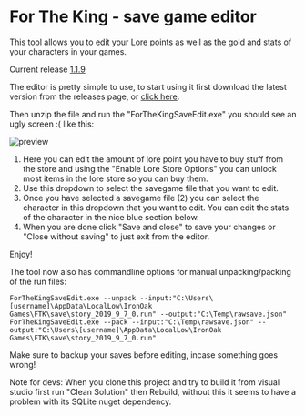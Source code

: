 # For The King - save game editor
This tool allows you to edit your Lore points as well as the gold and stats of your characters in your games.

Current release [1.1.9](https://github.com/warsnek/for-the-king-save-editor/releases/tag/1.1.9)

The editor is pretty simple to use, to start using it first download the latest version from the releases page, or [click here](https://github.com/warsnek/for-the-king-save-editor/releases/download/1.1.9/ForTheKingSaveGameEditor.1.1.9.zip).

Then unzip the file and run the "ForTheKingSaveEdit.exe" you should see an ugly screen :( like this:

![preview](https://github.com/warsnek/for-the-king-save-editor/blob/master/preview.png)
1. Here you can edit the amount of lore point you have to buy stuff from the store and using the "Enable Lore Store Options" you can unlock most items in the lore store so you can buy them.
2. Use this dropdown to select the savegame file that you want to edit.
3. Once you have selected a savegame file (2) you can select the character in this dropdown that you want to edit. You can edit the stats of the character in the nice blue section below.
4. When you are done click "Save and close" to save your changes or "Close without saving" to just exit from the editor.

Enjoy!

The tool now also has commandline options for manual unpacking/packing of the run files:
```
ForTheKingSaveEdit.exe --unpack --input:"C:\Users\[username]\AppData\LocalLow\IronOak Games\FTK\save\story_2019_9_7_0.run" --output:"C:\Temp\rawsave.json"
ForTheKingSaveEdit.exe --pack --input:"C:\Temp\rawsave.json" --output:"C:\Users\[username]\AppData\LocalLow\IronOak Games\FTK\save\story_2019_9_7_0.run" 
```
Make sure to backup your saves before editing, incase something goes wrong!


Note for devs: When you clone this project and try to build it from visual studio first run "Clean Solution" then Rebuild, without this it seems to have a problem with its SQLite nuget dependency.
